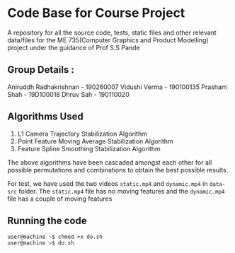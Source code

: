 # Code Base for Course Project 
A repository for all the source code, tests, static files and other relevant data/files for the ME 735(Computer Graphics and Product Modelling) project under the guidance of Prof S.S Pande 

## Group Details :  
Aniruddh Radhakrishnan - 190260007
Vidushi Verma - 190100135
Prasham Shah - 19D100018
Dhruv Sah - 190110020

## Algorithms Used 
1. L1 Camera Trajectory Stabilization Algorithm 
2. Point Feature Moving Average Stabilization Algorithm 
3. Feature Spline Smoothing Stabilization Algorithm 

The above algorithms have been cascaded amongst each other for all possible permutations and combinations to obtain the best possible results.

For test, we have used the two videos `static.mp4` and `dynamic.mp4` in `data-src` folder. The `static.mp4` file has no moving features and the `dynamic.mp4` file has a couple of moving features 

## Running the code
```
user@machine ~$ chmod +x do.sh 
user@machine ~$ do.sh 
```
